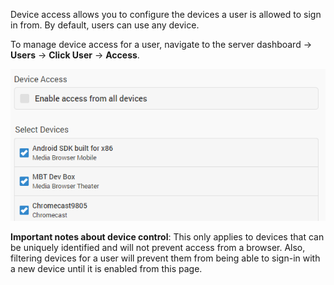 Device access allows you to configure the devices a user is allowed to sign in from. By default, users can use any device.

To manage device access for a user, navigate to the server dashboard -> **Users** -> **Click User** -> **Access**. 

![](images/server/users17.png)

**Important notes about device control**: This only applies to devices that can be uniquely identified and will not prevent access from a browser. Also, filtering devices for a user will prevent them from being able to sign-in with a new device until it is enabled from this page.
